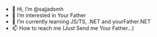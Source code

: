 - 👋 Hi, I’m @sajjadsmh
- 👀 I’m interested in Your Father
- 🌱 I’m currently learning JS/TS, .NET and yourFather.NET
- 📫 How to reach me (Just Send me Your Father...)

<!---
sajjadsmh/sajjadsmh is a ✨ special ✨ repository because its `README.md` (this file) appears on your GitHub profile.
You can click the Preview link to take a look at your changes.
--->
